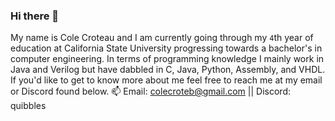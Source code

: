 ### Hi there 👋

My name is Cole Croteau and I am currently going through my `4`th year of education at California State University progressing towards a bachelor's in computer engineering. In terms of programming knowledge I mainly work in Java and Verilog but have dabbled in C, Java, Python, Assembly, and VHDL. If you'd like to get to know more about me feel free to reach me at my email or Discord found below.
📫 Email: colecroteb@gmail.com || Discord: quibbles
